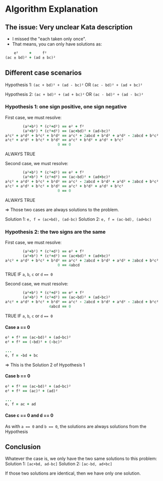 # Algorithm Explanation

## The issue: Very unclear Kata description

* I missed the "each taken only once".
* That means, you can only have solutions as:

```ruby
    e²     +     f²
(ac ± bd)² + (ad ± bc)²
```


## Different case scenarios

Hypothesis 1:
`(ac + bd)² + (ad - bc)²`
OR
`(ac - bd)² + (ad + bc)²`

Hypothesis 2:
`(ac + bd)² + (ad + bc)²`
OR
`(ac - bd)² + (ad - bc)²`

### Hypothesis 1: one sign positive, one sign negative

First case, we must resolve:
```ruby
        (a²+b²) * (c²+d²) == e² + f²
        (a²+b²) * (c²+d²) == (ac+bd)² + (ad-bc)²
a²c² + a²d² + b²c² + b²d² == a²c² + 2abcd + b²d² + a²d² - 2abcd + b²c²
a²c² + a²d² + b²c² + b²d² == a²c² + b²d² + a²d² + b²c²
                        0 == 0
```
ALWAYS TRUE

Second case, we must resolve:
```ruby
        (a²+b²) * (c²+d²) == e² + f²
        (a²+b²) * (c²+d²) == (ac-bd)² + (ad+bc)²
a²c² + a²d² + b²c² + b²d² == a²c² - 2abcd + b²d² + a²d² + 2abcd + b²c²
a²c² + a²d² + b²c² + b²d² == a²c² + b²d² + a²d² + b²c²
                        0 == 0
```
ALWAYS TRUE

=> Those two cases are always solutions to the problem.

Solution 1: `e, f = (ac+bd), (ad-bc)`
Solution 2: `e, f = (ac-bd), (ad+bc)`

### Hypothesis 2: the two signs are the same

First case, we must resolve:
```ruby
        (a²+b²) * (c²+d²) == e² + f²
        (a²+b²) * (c²+d²) == (ac+bd)² + (ad+bc)²
a²c² + a²d² + b²c² + b²d² == a²c² + 2abcd + b²d² + a²d² + 2abcd + b²c²
                        0 == 4abcd
```
TRUE IF `a`, `b`, `c` or `d` `== 0`

Second case, we must resolve:
```ruby
        (a²+b²) * (c²+d²) == e² + f²
        (a²+b²) * (c²+d²) == (ac-bd)² + (ad-bc)²
a²c² + a²d² + b²c² + b²d² == a²c² - 2abcd + b²d² + a²d² - 2abcd + b²c²
                    4abcd == 0
```
TRUE IF `a`, `b`, `c` or `d` `== 0`

#### Case a == 0

```ruby
e² + f² == (ac-bd)² + (ad-bc)²
e² + f² == (-bd)² + (-bc)²

...
e, f = -bd + bc
```

=> This is the Solution 2 of Hypothesis 1

#### Case b == 0

```ruby
e² + f² == (ac-bd)² + (ad-bc)²
e² + f² == (ac)² + (ad)²

...
e, f = ac + ad
```

#### Case c == 0 and d == 0

As with `a == 0` and `b == 0`, the solutions are always solutions from the Hypothesis

## Conclusion

Whatever the case is, we only have the two same solutions to this problem:
Solution 1: `[ac+bd, ad-bc]`
Solution 2: `[ac-bd, ad+bc]`

If those two solutions are identical, then we have only one solution.
